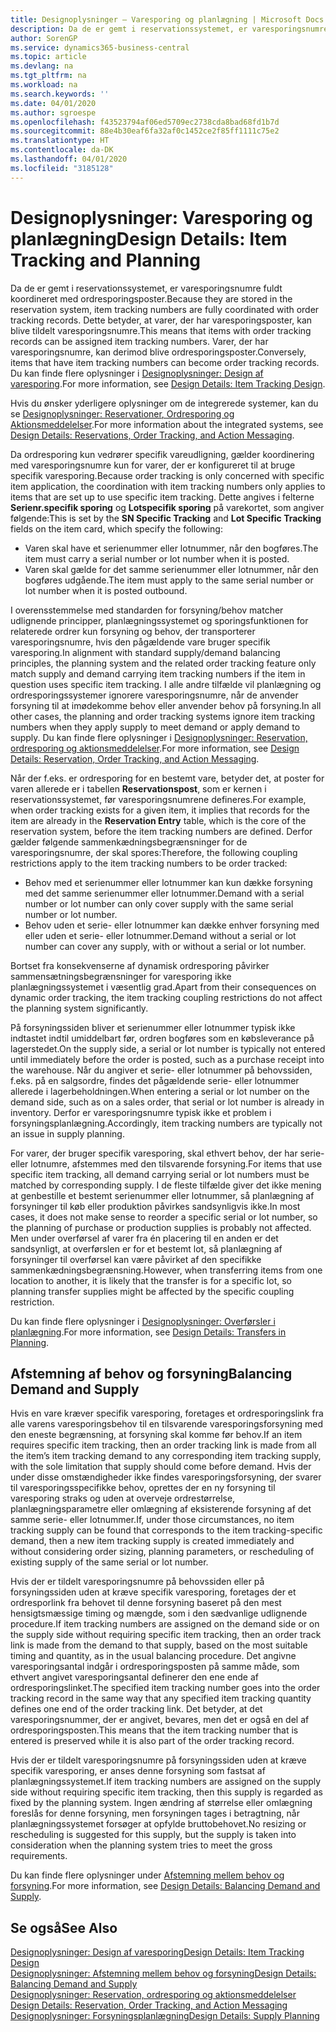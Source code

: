 ```yaml
---
title: Designoplysninger – Varesporing og planlægning | Microsoft Docs
description: Da de er gemt i reservationssystemet, er varesporingsnumre fuldt koordineret med ordresporingsposter.
author: SorenGP
ms.service: dynamics365-business-central
ms.topic: article
ms.devlang: na
ms.tgt_pltfrm: na
ms.workload: na
ms.search.keywords: ''
ms.date: 04/01/2020
ms.author: sgroespe
ms.openlocfilehash: f43523794af06ed5709ec2738cda8bad68fd1b7d
ms.sourcegitcommit: 88e4b30eaf6fa32af0c1452ce2f85ff1111c75e2
ms.translationtype: HT
ms.contentlocale: da-DK
ms.lasthandoff: 04/01/2020
ms.locfileid: "3185128"
---
```

# <a name="design-details-item-tracking-and-planning"></a><span data-ttu-id="dac53-103">Designoplysninger: Varesporing og planlægning</span><span class="sxs-lookup"><span data-stu-id="dac53-103">Design Details: Item Tracking and Planning</span></span>
<span data-ttu-id="dac53-104">Da de er gemt i reservationssystemet, er varesporingsnumre fuldt koordineret med ordresporingsposter.</span><span class="sxs-lookup"><span data-stu-id="dac53-104">Because they are stored in the reservation system, item tracking numbers are fully coordinated with order tracking records.</span></span> <span data-ttu-id="dac53-105">Dette betyder, at varer, der har varesporingsposter, kan blive tildelt varesporingsnumre.</span><span class="sxs-lookup"><span data-stu-id="dac53-105">This means that items with order tracking records can be assigned item tracking numbers.</span></span> <span data-ttu-id="dac53-106">Varer, der har varesporingsnumre, kan derimod blive ordresporingsposter.</span><span class="sxs-lookup"><span data-stu-id="dac53-106">Conversely, items that have item tracking numbers can become order tracking records.</span></span> <span data-ttu-id="dac53-107">Du kan finde flere oplysninger i [Designoplysninger: Design af varesporing](design-details-item-tracking-design.md).</span><span class="sxs-lookup"><span data-stu-id="dac53-107">For more information, see [Design Details: Item Tracking Design](design-details-item-tracking-design.md).</span></span>

<span data-ttu-id="dac53-108">Hvis du ønsker yderligere oplysninger om de integrerede systemer, kan du se [Designoplysninger: Reservationer, Ordresporing og Aktionsmeddelelser](design-details-reservation-order-tracking-and-action-messaging.md).</span><span class="sxs-lookup"><span data-stu-id="dac53-108">For more information about the integrated systems, see [Design Details: Reservations, Order Tracking, and Action Messaging](design-details-reservation-order-tracking-and-action-messaging.md).</span></span>

<span data-ttu-id="dac53-109">Da ordresporing kun vedrører specifik vareudligning, gælder koordinering med varesporingsnumre kun for varer, der er konfigureret til at bruge specifik varesporing.</span><span class="sxs-lookup"><span data-stu-id="dac53-109">Because order tracking is only concerned with specific item application, the coordination with item tracking numbers only applies to items that are set up to use specific item tracking.</span></span> <span data-ttu-id="dac53-110">Dette angives i felterne **Serienr.specifik sporing** og **Lotspecifik sporing** på varekortet, som angiver følgende:</span><span class="sxs-lookup"><span data-stu-id="dac53-110">This is set by the **SN Specific Tracking** and **Lot Specific Tracking** fields on the item card, which specify the following:</span></span>

- <span data-ttu-id="dac53-111">Varen skal have et serienummer eller lotnummer, når den bogføres.</span><span class="sxs-lookup"><span data-stu-id="dac53-111">The item must carry a serial number or lot number when it is posted.</span></span>
- <span data-ttu-id="dac53-112">Varen skal gælde for det samme serienummer eller lotnummer, når den bogføres udgående.</span><span class="sxs-lookup"><span data-stu-id="dac53-112">The item must apply to the same serial number or lot number when it is posted outbound.</span></span>

<span data-ttu-id="dac53-113">I overensstemmelse med standarden for forsyning/behov matcher udlignende principper, planlægningssystemet og sporingsfunktionen for relaterede ordrer kun forsyning og behov, der transporterer varesporingsnumre, hvis den pågældende vare bruger specifik varesporing.</span><span class="sxs-lookup"><span data-stu-id="dac53-113">In alignment with standard supply/demand balancing principles, the planning system and the related order tracking feature only match supply and demand carrying item tracking numbers if the item in question uses specific item tracking.</span></span> <span data-ttu-id="dac53-114">I alle andre tilfælde vil planlægning og ordresporingssystemer ignorere varesporingsnumre, når de anvender forsyning til at imødekomme behov eller anvender behov på forsyning.</span><span class="sxs-lookup"><span data-stu-id="dac53-114">In all other cases, the planning and order tracking systems ignore item tracking numbers when they apply supply to meet demand or apply demand to supply.</span></span> <span data-ttu-id="dac53-115">Du kan finde flere oplysninger i [Designoplysninger: Reservation, ordresporing og aktionsmeddelelser](design-details-reservation-order-tracking-and-action-messaging.md).</span><span class="sxs-lookup"><span data-stu-id="dac53-115">For more information, see [Design Details: Reservation, Order Tracking, and Action Messaging](design-details-reservation-order-tracking-and-action-messaging.md).</span></span>

<span data-ttu-id="dac53-116">Når der f.eks. er ordresporing for en bestemt vare, betyder det, at poster for varen allerede er i tabellen **Reservationspost**, som er kernen i reservationssystemet, før varesporingsnumrene defineres.</span><span class="sxs-lookup"><span data-stu-id="dac53-116">For example, when order tracking exists for a given item, it implies that records for the item are already in the **Reservation Entry** table, which is the core of the reservation system, before the item tracking numbers are defined.</span></span> <span data-ttu-id="dac53-117">Derfor gælder følgende sammenkædningsbegrænsninger for de varesporingsnumre, der skal spores:</span><span class="sxs-lookup"><span data-stu-id="dac53-117">Therefore, the following coupling restrictions apply to the item tracking numbers to be order tracked:</span></span>

- <span data-ttu-id="dac53-118">Behov med et serienummer eller lotnummer kan kun dække forsyning med det samme serienummer eller lotnummer.</span><span class="sxs-lookup"><span data-stu-id="dac53-118">Demand with a serial number or lot number can only cover supply with the same serial number or lot number.</span></span>
- <span data-ttu-id="dac53-119">Behov uden et serie- eller lotnummer kan dække enhver forsyning med eller uden et serie- eller lotnummer.</span><span class="sxs-lookup"><span data-stu-id="dac53-119">Demand without a serial or lot number can cover any supply, with or without a serial or lot number.</span></span>

<span data-ttu-id="dac53-120">Bortset fra konsekvenserne af dynamisk ordresporing påvirker sammensætningsbegrænsninger for varesporing ikke planlægningssystemet i væsentlig grad.</span><span class="sxs-lookup"><span data-stu-id="dac53-120">Apart from their consequences on dynamic order tracking, the item tracking coupling restrictions do not affect the planning system significantly.</span></span>

<span data-ttu-id="dac53-121">På forsyningssiden bliver et serienummer eller lotnummer typisk ikke indtastet indtil umiddelbart før, ordren bogføres som en købsleverance på lagerstedet.</span><span class="sxs-lookup"><span data-stu-id="dac53-121">On the supply side, a serial or lot number is typically not entered until immediately before the order is posted, such as a purchase receipt into the warehouse.</span></span> <span data-ttu-id="dac53-122">Når du angiver et serie- eller lotnummer på behovssiden, f.eks. på en salgsordre, findes det pågældende serie- eller lotnummer allerede i lagerbeholdningen.</span><span class="sxs-lookup"><span data-stu-id="dac53-122">When entering a serial or lot number on the demand side, such as on a sales order, that serial or lot number is already in inventory.</span></span> <span data-ttu-id="dac53-123">Derfor er varesporingsnumre typisk ikke et problem i forsyningsplanlægning.</span><span class="sxs-lookup"><span data-stu-id="dac53-123">Accordingly, item tracking numbers are typically not an issue in supply planning.</span></span>

<span data-ttu-id="dac53-124">For varer, der bruger specifik varesporing, skal ethvert behov, der har serie- eller lotnumre, afstemmes med den tilsvarende forsyning.</span><span class="sxs-lookup"><span data-stu-id="dac53-124">For items that use specific item tracking, all demand carrying serial or lot numbers must be matched by corresponding supply.</span></span> <span data-ttu-id="dac53-125">I de fleste tilfælde giver det ikke mening at genbestille et bestemt serienummer eller lotnummer, så planlægning af forsyninger til køb eller produktion påvirkes sandsynligvis ikke.</span><span class="sxs-lookup"><span data-stu-id="dac53-125">In most cases, it does not make sense to reorder a specific serial or lot number, so the planning of purchase or production supplies is probably not affected.</span></span> <span data-ttu-id="dac53-126">Men under overførsel af varer fra én placering til en anden er det sandsynligt, at overførslen er for et bestemt lot, så planlægning af forsyninger til overførsel kan være påvirket af den specifikke sammenkædningsbegrænsning.</span><span class="sxs-lookup"><span data-stu-id="dac53-126">However, when transferring items from one location to another, it is likely that the transfer is for a specific lot, so planning transfer supplies might be affected by the specific coupling restriction.</span></span>

<span data-ttu-id="dac53-127">Du kan finde flere oplysninger i [Designoplysninger: Overførsler i planlægning](design-details-transfers-in-planning.md).</span><span class="sxs-lookup"><span data-stu-id="dac53-127">For more information, see [Design Details: Transfers in Planning](design-details-transfers-in-planning.md).</span></span>

## <a name="balancing-demand-and-supply"></a><span data-ttu-id="dac53-128">Afstemning af behov og forsyning</span><span class="sxs-lookup"><span data-stu-id="dac53-128">Balancing Demand and Supply</span></span>
<span data-ttu-id="dac53-129">Hvis en vare kræver specifik varesporing, foretages et ordresporingslink fra alle varens varesporingsbehov til en tilsvarende varesporingsforsyning med den eneste begrænsning, at forsyning skal komme før behov.</span><span class="sxs-lookup"><span data-stu-id="dac53-129">If an item requires specific item tracking, then an order tracking link is made from all the item’s item tracking demand to any corresponding item tracking supply, with the sole limitation that supply should come before demand.</span></span> <span data-ttu-id="dac53-130">Hvis der under disse omstændigheder ikke findes varesporingsforsyning, der svarer til varesporingsspecifikke behov, oprettes der en ny forsyning til varesporing straks og uden at overveje ordrestørrelse, planlægningsparametre eller omlægning af eksisterende forsyning af det samme serie- eller lotnummer.</span><span class="sxs-lookup"><span data-stu-id="dac53-130">If, under those circumstances, no item tracking supply can be found that corresponds to the item tracking-specific demand, then a new item tracking supply is created immediately and without considering order sizing, planning parameters, or rescheduling of existing supply of the same serial or lot number.</span></span>

<span data-ttu-id="dac53-131">Hvis der er tildelt varesporingsnumre på behovssiden eller på forsyningssiden uden at kræve specifik varesporing, foretages der et ordresporlink fra behovet til denne forsyning baseret på den mest hensigtsmæssige timing og mængde, som i den sædvanlige udlignende procedure.</span><span class="sxs-lookup"><span data-stu-id="dac53-131">If item tracking numbers are assigned on the demand side or on the supply side without requiring specific item tracking, then an order track link is made from the demand to that supply, based on the most suitable timing and quantity, as in the usual balancing procedure.</span></span> <span data-ttu-id="dac53-132">Det angivne varesporingsantal indgår i ordresporingsposten på samme måde, som ethvert angivet varesporingsantal definerer den ene ende af ordresporingslinket.</span><span class="sxs-lookup"><span data-stu-id="dac53-132">The specified item tracking number goes into the order tracking record in the same way that any specified item tracking quantity defines one end of the order tracking link.</span></span> <span data-ttu-id="dac53-133">Det betyder, at det varesporingsnummer, der er angivet, bevares, men det er også en del af ordresporingsposten.</span><span class="sxs-lookup"><span data-stu-id="dac53-133">This means that the item tracking number that is entered is preserved while it is also part of the order tracking record.</span></span>

<span data-ttu-id="dac53-134">Hvis der er tildelt varesporingsnumre på forsyningssiden uden at kræve specifik varesporing, er anses denne forsyning som fastsat af planlægningssystemet.</span><span class="sxs-lookup"><span data-stu-id="dac53-134">If item tracking numbers are assigned on the supply side without requiring specific item tracking, then this supply is regarded as fixed by the planning system.</span></span> <span data-ttu-id="dac53-135">Ingen ændring af størrelse eller omlægning foreslås for denne forsyning, men forsyningen tages i betragtning, når planlægningssystemet forsøger at opfylde bruttobehovet.</span><span class="sxs-lookup"><span data-stu-id="dac53-135">No resizing or rescheduling is suggested for this supply, but the supply is taken into consideration when the planning system tries to meet the gross requirements.</span></span>

<span data-ttu-id="dac53-136">Du kan finde flere oplysninger under [Afstemning mellem behov og forsyning](design-details-balancing-demand-and-supply.md).</span><span class="sxs-lookup"><span data-stu-id="dac53-136">For more information, see [Design Details: Balancing Demand and Supply](design-details-balancing-demand-and-supply.md).</span></span>  

## <a name="see-also"></a><span data-ttu-id="dac53-137">Se også</span><span class="sxs-lookup"><span data-stu-id="dac53-137">See Also</span></span>  
[<span data-ttu-id="dac53-138">Designoplysninger: Design af varesporing</span><span class="sxs-lookup"><span data-stu-id="dac53-138">Design Details: Item Tracking Design</span></span>](design-details-item-tracking-design.md)  
[<span data-ttu-id="dac53-139">Designoplysninger: Afstemning mellem behov og forsyning</span><span class="sxs-lookup"><span data-stu-id="dac53-139">Design Details: Balancing Demand and Supply</span></span>](design-details-balancing-demand-and-supply.md)  
<span data-ttu-id="dac53-140">[Designoplysninger: Reservation, ordresporing og aktionsmeddelelser](design-details-reservation-order-tracking-and-action-messaging.md) </span><span class="sxs-lookup"><span data-stu-id="dac53-140">[Design Details: Reservation, Order Tracking, and Action Messaging](design-details-reservation-order-tracking-and-action-messaging.md) </span></span>  
[<span data-ttu-id="dac53-141">Designoplysninger: Forsyningsplanlægning</span><span class="sxs-lookup"><span data-stu-id="dac53-141">Design Details: Supply Planning</span></span>](design-details-supply-planning.md)  
